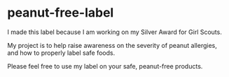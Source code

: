 # peanut-free-label
I made this label because I am working on my Silver Award for Girl Scouts. 

My project is to help raise awareness on the severity of peanut allergies, and how to properly label safe foods.

Please feel free to use my label on your safe, peanut-free products.
